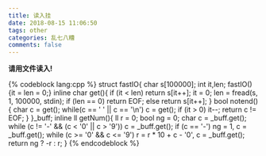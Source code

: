 ```yaml
---
title: 读入挂
date: 2018-08-15 11:06:50
tags: other
categories: 乱七八糟
comments: false
---
```


**请用文件读入!**

{% codeblock lang:cpp %}
struct fastIO{
	char s[100000]; int it,len;
	fastIO(){it = len = 0;}
	inline char get(){
		if (it < len) return s[it++];
    it = 0; len = fread(s, 1, 100000, stdin);
		if (len == 0) return EOF;
    else return s[it++];
	}
	bool notend(){
		char c = get();
		while(c == ' ' || c == '\n') c = get();
		if (it > 0) it--;
		return c != EOF;
	}
}_buff;
inline ll getNum(){
	ll r = 0; bool ng = 0; 
  char c = _buff.get();
	while (c != '-' && (c < '0' || c > '9')) c = _buff.get();
	if (c == '-') ng = 1, c = _buff.get();
	while (c >= '0' && c <= '9') r = r * 10 + c - '0', c = _buff.get();
	return ng ? -r : r;
}
{% endcodeblock %}